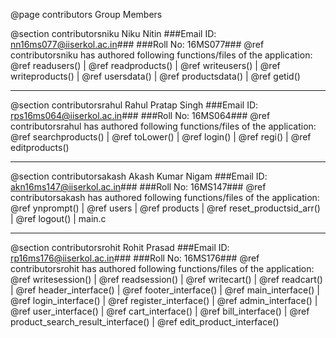 @page contributors Group Members

@section contributorsniku Niku Nitin
###Email ID: nn16ms077@iiserkol.ac.in###
###Roll No: 16MS077###
@ref contributorsniku has authored following functions/files of the application: <br/>
@ref readusers() | @ref readproducts() | @ref writeusers() | @ref writeproducts() | @ref usersdata() | @ref productsdata() | @ref getid()
<hr>

@section contributorsrahul Rahul Pratap Singh
###Email ID: rps16ms064@iiserkol.ac.in###
###Roll No: 16MS064###
@ref contributorsrahul has authored following functions/files of the application: <br/>
@ref searchproducts() | @ref toLower() | @ref login() | @ref regi() | @ref editproducts()
<hr>

@section contributorsakash Akash Kumar Nigam
###Email ID: akn16ms147@iiserkol.ac.in###
###Roll No: 16MS147###
@ref contributorsakash has authored following functions/files of the application: <br/>
@ref ynprompt() | @ref users | @ref products | @ref reset_productsid_arr() | @ref logout() | main.c
<hr>

@section contributorsrohit Rohit Prasad
###Email ID: rp16ms176@iiserkol.ac.in###
###Roll No: 16MS176###
@ref contributorsrohit has authored following functions/files of the application: <br/>
@ref writesession() | @ref readsession() | @ref writecart() | @ref readcart() | @ref header_interface() | @ref footer_interface() | @ref main_interface() | @ref login_interface() | @ref register_interface() | @ref admin_interface() | @ref user_interface() | @ref cart_interface() | @ref bill_interface() | @ref product_search_result_interface() | @ref edit_product_interface()
